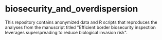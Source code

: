 # biosecurity_and_overdispersion
This repository contains anonymized data and R scripts that reproduces the analyses from the manuscript titled "Efficient border biosecurity inspection leverages superspreading to reduce biological invasion risk".
